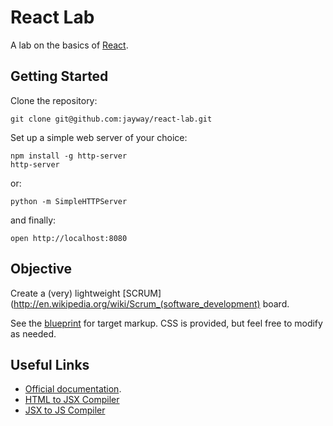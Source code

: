 # React Lab

A lab on the basics of [React](http://facebook.github.io/react/).

## Getting Started

Clone the repository:

    git clone git@github.com:jayway/react-lab.git

Set up a simple web server of your choice:

    npm install -g http-server
    http-server

or:

    python -m SimpleHTTPServer

and finally:

    open http://localhost:8080

## Objective

Create a (very) lightweight [SCRUM](http://en.wikipedia.org/wiki/Scrum_(software_development) board.

See the [blueprint](https://github.com/jayway/react-lab/blob/master/blueprint.html) for target markup. CSS is provided, but feel free to modify as needed.

## Useful Links

* [Official documentation](http://facebook.github.io/react/docs/getting-started.html).
* [HTML to JSX Compiler](http://facebook.github.io/react/html-jsx.html)
* [JSX to JS Compiler](http://facebook.github.io/react/jsx-compiler.html)
